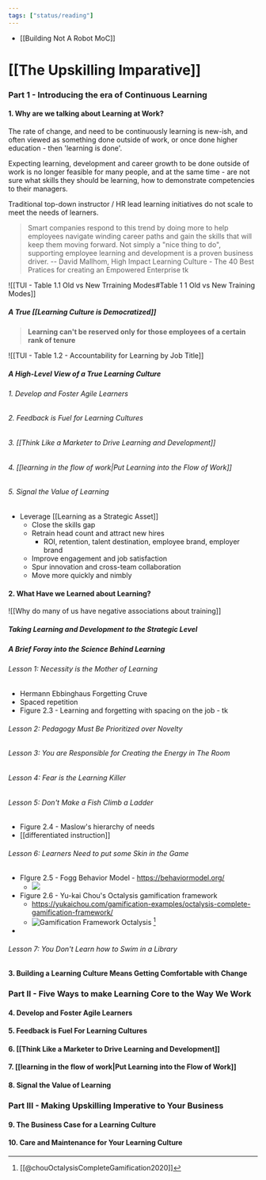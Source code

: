 ```yaml
---
tags: ["status/reading"]
---
```


- [[Building Not A Robot MoC]]

# [[The Upskilling Imparative]]


### Part 1 - Introducing the era of Continuous Learning

#### 1. Why are we talking about Learning at Work?

The rate of change, and need to be continuously learning is new-ish, and often viewed as something done outside of work, or once done higher education - then 'learning is done'.

Expecting learning, development and career growth to be done outside of work is no longer feasible for many people, and at the same time - are not sure what skills they should be learning, how to demonstrate competencies to their managers.

Traditional top-down instructor / HR lead learning initiatives do not scale to meet the needs of learners.

> Smart companies respond to this trend by doing more to help employees navigate winding career paths and gain the skills that will keep them moving forward. Not simply a "nice thing to do", supporting employee learning and development is a proven business driver. -- David Mallhom, High Impact Learning Culture - The 40 Best Pratices for creating an Empowered Enterprise tk

![[TUI - Table 1.1 Old vs New Trraining Modes#Table 1 1 Old vs New Training Modes]]


##### A True [[Learning Culture is Democratized]]

> **Learning can't be reserved only for those employees of a certain rank of tenure**

![[TUI - Table 1.2 - Accountability for Learning by Job Title]]

##### A High-Level View of a True Learning Culture

###### 1. Develop and Foster Agile Learners

###### 2. Feedback is Fuel for Learning Cultures

###### 3. [[Think Like a Marketer to Drive Learning and Development]]

###### 4. [[learning in the flow of work|Put Learning into the Flow of Work]]

###### 5. Signal the Value of Learning


- Leverage [[Learning as a Strategic Asset]]
	- Close the skills gap
	- Retrain head count and attract new hires
		- ROI, retention, talent destination, employee brand, employer brand
	- Improve engagement and job satisfaction
	- Spur innovation and cross-team collaboration
	- Move more quickly and nimbly

#### 2. What Have we Learned about Learning?

![[Why do many of us have negative associations about training]]

##### Taking Learning and Development to the Strategic Level

##### A Brief Foray into the Science Behind Learning

###### Lesson 1: Necessity is the Mother of Learning

- Hermann Ebbinghaus Forgetting Cruve
- Spaced repetition
- Figure 2.3 - Learning and forgetting with spacing on the job - tk


###### Lesson 2:  Pedagogy Must Be Prioritized over Novelty 

###### Lesson 3:  You are Responsible for Creating the Energy in The Room

###### Lesson 4:  Fear is the Learning Killer

###### Lesson 5:  Don't Make a Fish Climb a Ladder

- Figure 2.4 - Maslow's hierarchy of needs
- [[differentiated instruction]]

###### Lesson 6:  Learners Need to put some Skin in the Game

- FIgure 2.5 - Fogg Behavior Model - https://behaviormodel.org/
	- ![](https://behaviormodel.org/wp-content/uploads/2020/08/Fogg-Behavior-Model.jpg)
- Figure 2.6 - Yu-kai Chou's Octalysis gamification framework
	- https://yukaichou.com/gamification-examples/octalysis-complete-gamification-framework/
	- ![Gamification Framework Octalysis](https://i2.wp.com/yukaichou.com/wp-content/uploads/2020/12/Gamification-Framework.jpeg?resize=825%2C510&ssl=1) [^chouOctalysisCompleteGamification2020]
- 

[^chouOctalysisCompleteGamification2020]: [[@chouOctalysisCompleteGamification2020]]

###### Lesson 7:  You Don't Learn how to Swim in a Library

#### 3. Building a Learning Culture Means Getting Comfortable with Change

### Part II - Five Ways to make Learning Core to the Way We Work

#### 4. Develop and Foster Agile Learners

#### 5. Feedback is Fuel For Learning Cultures

#### 6. [[Think Like a Marketer to Drive Learning and Development]]

#### 7. [[learning in the flow of work|Put Learning into the Flow of Work]]

#### 8. Signal the Value of Learning


### Part III - Making Upskilling Imperative to Your Business

#### 9. The Business Case for a Learning Culture 

#### 10. Care and Maintenance for Your Learning Culture